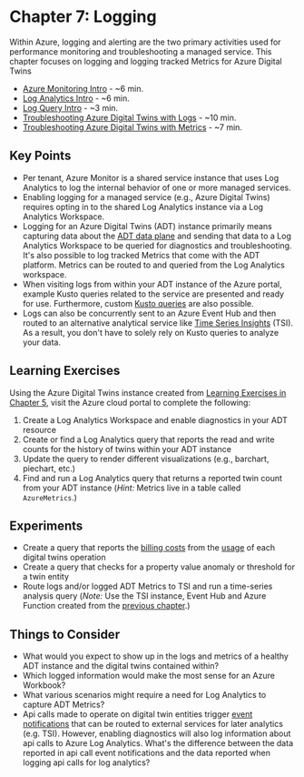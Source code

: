 # Chapter 7: Logging

Within Azure, logging and alerting are the two primary activities used for performance monitoring and troubleshooting a managed service. This chapter focuses on logging and logging tracked Metrics for Azure Digital Twins

- [Azure Monitoring Intro](https://docs.microsoft.com/en-us/azure/azure-monitor/logs/data-platform-logs) - ~6 min.
- [Log Analytics Intro](https://docs.microsoft.com/en-us/azure/azure-monitor/logs/log-analytics-overview) - ~6 min.
- [Log Query Intro](https://docs.microsoft.com/en-us/azure/azure-monitor/logs/log-query-overview) - ~3 min.
- [Troubleshooting Azure Digital Twins with Logs](https://docs.microsoft.com/en-us/azure/digital-twins/troubleshoot-diagnostics) - ~10 min.
- [Troubleshooting Azure Digital Twins with Metrics](https://docs.microsoft.com/en-us/azure/digital-twins/troubleshoot-metrics) - ~7 min.

## Key Points

- Per tenant, Azure Monitor is a shared service instance that uses Log Analytics to log the internal behavior of one or more managed services.
- Enabling logging for a managed service (e.g., Azure Digital Twins) requires opting in to the shared Log Analytics instance via a Log Analytics Workspace.
- Logging for an Azure Digital Twins (ADT) instance primarily means capturing data about the [ADT data plane](https://docs.microsoft.com/en-us/rest/api/digital-twins/dataplane/twins) and sending that data to a Log Analytics Workspace to be queried for diagnostics and troubleshooting. It's also possible to log tracked Metrics that come with the ADT platform. Metrics can be routed to and queried from the Log Analytics workspace.
- When visiting logs from within your ADT instance of the Azure portal, example Kusto queries related to the service are presented and ready for use. Furthermore, custom [Kusto queries](https://docs.microsoft.com/en-us/azure/data-explorer/kusto/query/) are also possible.
- Logs can also be concurrently sent to an Azure Event Hub and then routed to an alternative analytical service like [Time Series Insights](https://docs.microsoft.com/en-us/azure/time-series-insights/overview-what-is-tsi) (TSI). As a result, you don't have to solely rely on Kusto queries to analyze your data.

## Learning Exercises

Using the Azure Digital Twins instance created from [Learning Exercises in Chapter 5](05-e2e-sample.md), visit the Azure cloud portal to complete the following:

1. Create a Log Analytics Workspace and enable diagnostics in your ADT resource
1. Create or find a Log Analytics query that reports the read and write counts for the history of twins within your ADT instance
1. Update the query to render different visualizations (e.g., barchart, piechart, etc.)
1. Find and run a Log Analytics query that returns a reported twin count from your ADT instance (_Hint:_ Metrics live in a table called `AzureMetrics`.)

## Experiments

- Create a query that reports the [billing costs](https://azure.microsoft.com/en-us/pricing/details/digital-twins/) from the [usage](https://docs.microsoft.com/en-us/azure/azure-monitor/reference/tables/Usage) of each digital twins operation
- Create a query that checks for a property value anomaly or threshold for a twin entity
- Route logs and/or logged ADT Metrics to TSI and run a time-series analysis query (_Note:_ Use the TSI instance, Event Hub and Azure Function created from the [previous chapter](06-time-series-insights.md).)

## Things to Consider

- What would you expect to show up in the logs and metrics of a healthy ADT instance and the digital twins contained within?
- Which logged information would make the most sense for an Azure Workbook?
- What various scenarios might require a need for Log Analytics to capture ADT Metrics?
- Api calls made to operate on digital twin entities trigger [event notifications](https://docs.microsoft.com/en-us/azure/digital-twins/how-to-interpret-event-data) that can be routed to external services for later analytics (e.g. TSI). However, enabling diagnostics will also log information about api calls to Azure Log Analytics. What's the difference between the data reported in api call event notifications and the data reported when logging api calls for log analytics?
